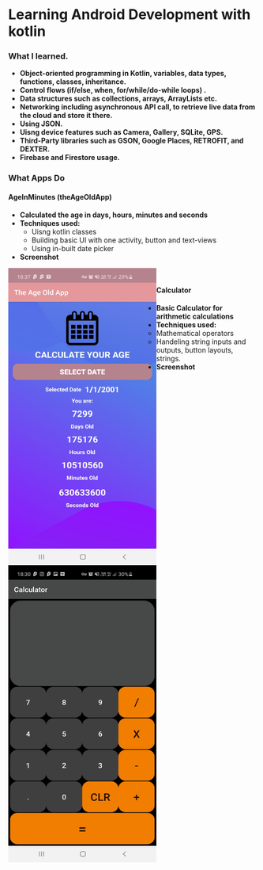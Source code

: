 # Learning Android Development with kotlin

### What I learned.
* **Object-oriented programming in Kotlin, variables, data types, functions, classes, inheritance.**
* **Control flows (if/else, when, for/while/do-while loops) .**
* **Data structures such as collections, arrays, ArrayLists etc.**
* **Networking including asynchronous API call, to retrieve live data from the cloud and store it there.**
* **Using JSON.**
* **Uisng device features such as Camera, Gallery, SQLite, GPS.**
* **Third-Party libraries such as GSON, Google Places, RETROFIT, and DEXTER.**
* **Firebase and Firestore usage.**

### What Apps Do

#### AgeInMinutes (theAgeOldApp)
* **Calculated the age in days, hours, minutes and seconds**
* **Techniques used:**
  * Uisng kotlin classes
  * Building basic UI with one activity, button and text-views
  * Using in-built date picker
* **Screenshot**
<img align="left" alt="theageoldapp" width="300px" height="600px" src="/screenshots/theageoldapp.jpg" /> 

<br />

#### Calculator
* **Basic Calculator for arithmetic calculations**
* **Techniques used:**
  * Mathematical operators
  * Handeling string inputs and outputs, button layouts, strings.
* **Screenshot**
<img align="left" alt="calculator" width="300px" height="600px" src="/screenshots/calculator.jpg" /> 

